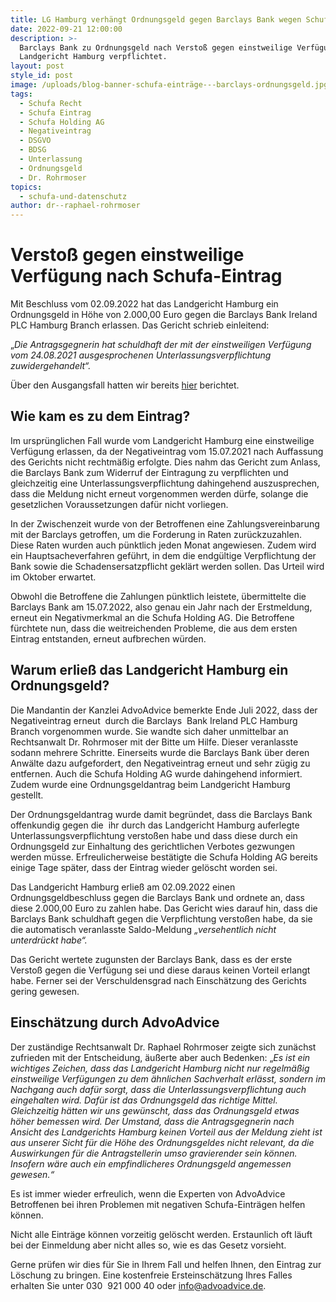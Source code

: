 ```yaml
---
title: LG Hamburg verhängt Ordnungsgeld gegen Barclays Bank wegen Schufa-Eintrag
date: 2022-09-21 12:00:00
description: >-
  Barclays Bank zu Ordnungsgeld nach Verstoß gegen einstweilige Verfügung durch
  Landgericht Hamburg verpflichtet. 
layout: post
style_id: post
image: /uploads/blog-banner-schufa-einträge---barclays-ordnungsgeld.jpg
tags:
  - Schufa Recht
  - Schufa Eintrag
  - Schufa Holding AG
  - Negativeintrag
  - DSGVO
  - BDSG
  - Unterlassung
  - Ordnungsgeld
  - Dr. Rohrmoser
topics:
  - schufa-und-datenschutz
author: dr--raphael-rohrmoser
---
```

# Versto&szlig; gegen einstweilige Verfügung nach Schufa-Eintrag

Mit Beschluss vom 02.09.2022 hat das Landgericht Hamburg ein Ordnungsgeld in Höhe von 2.000,00 Euro gegen die Barclays Bank Ireland PLC Hamburg Branch erlassen. Das Gericht schrieb einleitend:

„*Die Antragsgegnerin hat schuldhaft der mit der einstweiligen Verfügung vom 24.08.2021 ausgesprochenen Unterlassungsverpflichtung zuwidergehandelt“.*

Über den Ausgangsfall hatten wir bereits [hier](https://advoadvice.de/blog/mehrere-gerichtliche-entscheidungen-gegen-barclays-bank-erstritten/) berichtet.

## **Wie kam es zu dem Eintrag?**

Im ursprünglichen Fall wurde vom Landgericht Hamburg eine einstweilige Verfügung erlassen, da der Negativeintrag vom 15.07.2021 nach Auffassung des Gerichts nicht rechtmä&szlig;ig erfolgte. Dies nahm das Gericht zum Anlass, die Barclays Bank zum Widerruf der Eintragung zu verpflichten und gleichzeitig eine Unterlassungsverpflichtung dahingehend auszusprechen, dass die Meldung nicht erneut vorgenommen werden dürfe, solange die gesetzlichen Voraussetzungen dafür nicht vorliegen.

In der Zwischenzeit wurde von der Betroffenen eine Zahlungsvereinbarung mit der Barclays getroffen, um die Forderung in Raten zurückzuzahlen. Diese Raten wurden auch pünktlich jeden Monat angewiesen. Zudem wird ein Hauptsacheverfahren geführt, in dem die endgültige Verpflichtung der Bank sowie die Schadensersatzpflicht geklärt werden sollen. Das Urteil wird im Oktober erwartet.

Obwohl die Betroffene die Zahlungen pünktlich leistete, übermittelte die Barclays Bank am 15.07.2022, also genau ein Jahr nach der Erstmeldung, erneut ein Negativmerkmal an die Schufa Holding AG. Die Betroffene fürchtete nun, dass die weitreichenden Probleme, die aus dem ersten Eintrag entstanden, erneut aufbrechen würden.

## **Warum erlie&szlig; das Landgericht Hamburg ein Ordnungsgeld?**

Die Mandantin der Kanzlei AdvoAdvice bemerkte Ende Juli 2022, dass der Negativeintrag erneut&nbsp; durch die Barclays&nbsp; Bank Ireland PLC Hamburg Branch vorgenommen wurde. Sie wandte sich daher unmittelbar an Rechtsanwalt Dr. Rohrmoser mit der Bitte um Hilfe. Dieser veranlasste sodann mehrere Schritte. Einerseits wurde die Barclays Bank über deren Anwälte dazu aufgefordert, den Negativeintrag erneut und sehr zügig zu entfernen. Auch die Schufa Holding AG wurde dahingehend informiert. Zudem wurde eine Ordnungsgeldantrag beim Landgericht Hamburg gestellt.

Der Ordnungsgeldantrag wurde damit begründet, dass die Barclays Bank offenkundig gegen die&nbsp; ihr durch das Landgericht Hamburg auferlegte Unterlassungsverpflichtung versto&szlig;en habe und dass diese durch ein Ordnungsgeld zur Einhaltung des gerichtlichen Verbotes gezwungen werden müsse. Erfreulicherweise bestätigte die Schufa Holding AG bereits einige Tage später, dass der Eintrag wieder gelöscht worden sei.

Das Landgericht Hamburg erlie&szlig; am 02.09.2022 einen Ordnungsgeldbeschluss gegen die Barclays Bank und ordnete an, dass diese 2.000,00 Euro zu zahlen habe. Das Gericht wies darauf hin, dass die Barclays Bank schuldhaft gegen die Verpflichtung versto&szlig;en habe, da sie die automatisch veranlasste Saldo-Meldung *„versehentlich nicht unterdrückt habe“.&nbsp;*

Das Gericht wertete zugunsten der Barclays Bank, dass es der erste Versto&szlig; gegen die Verfügung sei und diese daraus keinen Vorteil erlangt habe. Ferner sei der Verschuldensgrad nach Einschätzung des Gerichts gering gewesen.

## **Einschätzung durch AdvoAdvice**

Der zuständige Rechtsanwalt Dr. Raphael Rohrmoser zeigte sich zunächst zufrieden mit der Entscheidung, äu&szlig;erte aber auch Bedenken: „*Es ist ein wichtiges Zeichen, dass das Landgericht Hamburg nicht nur regelmä&szlig;ig einstweilige Verfügungen zu dem ähnlichen Sachverhalt erlässt, sondern im Nachgang auch dafür sorgt, dass die Unterlassungsverpflichtung auch eingehalten wird. Dafür ist das Ordnungsgeld das richtige Mittel. Gleichzeitig hätten wir uns gewünscht, dass das Ordnungsgeld etwas höher bemessen wird. Der Umstand, dass die Antragsgegnerin nach Ansicht des Landgerichts Hamburg keinen Vorteil aus der Meldung zieht ist aus unserer Sicht für die Höhe des Ordnungsgeldes nicht relevant, da die Auswirkungen für die Antragstellerin umso gravierender sein können. Insofern wäre auch ein empfindlicheres Ordnungsgeld angemessen gewesen.“*

Es ist immer wieder erfreulich, wenn die Experten von AdvoAdvice Betroffenen bei ihren Problemen mit negativen Schufa-Einträgen helfen können.

Nicht alle Einträge können vorzeitig gelöscht werden. Erstaunlich oft läuft bei der Einmeldung aber nicht alles so, wie es das Gesetz vorsieht.

Gerne prüfen wir dies für Sie in Ihrem Fall und helfen Ihnen, den Eintrag zur Löschung zu bringen. Eine kostenfreie Ersteinschätzung Ihres Falles erhalten Sie unter 030 &nbsp;921 000 40 oder info@advoadvice.de.&nbsp;

&nbsp;